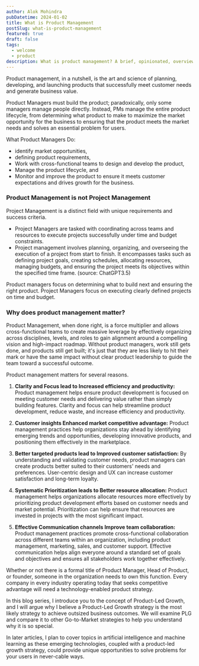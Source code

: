 ```yaml
---
author: Alok Mohindra
pubDatetime: 2024-01-02
title: What is Product Management
postSlug: what-is-product-management
featured: true
draft: false
tags:
  - welcome
  - product
description: What is product management? A brief, opinionated, overview of the field
---
```


Product management, in a nutshell, is the art and science of planning, developing,
and launching products that successfully meet customer needs and generate business value. 

Product Managers must build the product; paradoxically, only some managers manage people directly. Instead, PMs manage the entire product lifecycle, from determining what product to make to maximize the market opportunity for the business to ensuring that the product meets the market needs and solves an essential problem for users.

What Product Managers Do:
* identify market opportunities, 
* defining product requirements, 
* Work with cross-functional teams to design and develop the product, 
* Manage the product lifecycle, and 
* Monitor and improve the product to ensure it meets customer expectations and drives growth for the business.

### Product Management is not Project Management

Project Management is a distinct field with unique requirements and success criteria. 
* Project Managers are tasked with coordinating across teams and resources to execute projects successfully under time and budget constraints. 
* Project management involves planning, organizing, and overseeing the execution of a project from start to finish. It encompasses tasks such as defining project goals, creating schedules, allocating resources, managing budgets, and ensuring the project meets its objectives within the specified time frame. (source: ChatGPT3.5)

Product managers focus on determining what to build next and ensuring the right product. Project Managers focus on executing clearly defined projects on time and budget.

### Why does product management matter?

Product Management, when done right, is a force multiplier and allows cross-functional teams to create massive leverage by effectively organizing across disciplines, levels, and roles to gain alignment around a compelling vision and high-impact roadmap. Without product managers, work still gets done, and products still get built; it's just that they are less likely to hit their mark or have the same impact without clear product leadership to guide the team toward a successful outcome.

Product management matters for several reasons.

1. **Clarity and Focus lead to Increased efficiency and productivity:** Product management helps ensure product development is focused on meeting customer needs and delivering value rather than simply building features. Clarity and focus can help streamline product development, reduce waste, and increase efficiency and productivity.

2. **Customer insights Enhanced market competitive advantage:** Product management practices help organizations stay ahead by identifying emerging trends and opportunities, developing innovative products, and positioning them effectively in the marketplace.

4. **Better targeted products lead to Improved customer satisfaction:** By understanding and validating customer needs, product managers can create products better suited to their customers' needs and preferences. User-centric design and UX can increase customer satisfaction and long-term loyalty.

5. **Systematic Prioritization leads to Better resource allocation:** Product management helps organizations allocate resources more effectively by prioritizing product development efforts based on customer needs and market potential. Prioritization can help ensure that resources are invested in projects with the most significant impact.

6. **Effective Communication channels Improve team collaboration:** Product management practices promote cross-functional collaboration across different teams within an organization, including product management, marketing, sales, and customer support. Effective communication helps align everyone around a standard set of goals and objectives and ensures all stakeholders work together effectively.

Whether or not there is a formal title of Product Manager, Head of Product, or founder, someone in the organization needs to own this function. Every company in every industry operating today that seeks competitive advantage will need a technology-enabled product strategy. 

In this blog series, I introduce you to the concept of Product-Led Growth, and I will argue why I believe a Product-Led Growth strategy is the most likely strategy to achieve outsized business outcomes. We will examine PLG and compare it to other Go-to-Market strategies to help you understand why it is so special.

In later articles, I plan to cover topics in artificial intelligence and machine learning as these emerging technologies, coupled with a product-led growth strategy, could provide unique opportunities to solve problems for your users in never-cable ways.